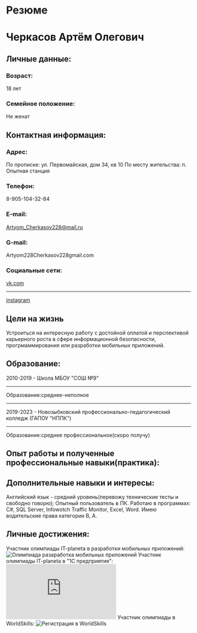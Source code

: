 # Резюме
# Черкасов Артём Олегович
## Личные данные: ##
### Возраст: ###
18 лет
### Семейное положение: ###
Не женат
## Контактная информация: ##
### Адрес: ###
По прописке: ул. Первомайская, дом 34, кв 10
По месту жительства: п. Опытная станция
### Телефон: ###
8-905-104-32-84
### E-mail: ###
Artyom_Cherkasov228@mail.ru
### G-mail: ###
Artyom228Cherkasov228gmail.com
### Социальные сети: ###
[vk.com](https://vk.com/id442778171)
***
[instagram](https://www.instagram.com/winston_xstale228/?hl=ru)
## Цели на жизнь ##
Устроиться на интересную работу с достойной оплатой и перспективой карьерного роста в сфере информационной безопасности, прогрмаммирования или разработки мобильных приложений.
## Образование: ##
2010-2019 - Школа МБОУ "СОШ №9"
***
Образование:среднее-неполное 
***
2019-2023 - Новозыбковский профессионально-педагогический колледж (ГАПОУ "НППК")
***
Образование:среднее профессиональное(скоро получу)
## Опыт работы и полученные профессиональные навыки(практика): ##

## Дополнительные навыки и интересы: ##
Английский язык - средний уровень(перевожу технические тесты и свободно говорю);
Опытный пользователь в ПК. Работаю в программах: С#, SQL Server, Infowotch Traffic Monitor, Excel, Word.
Имею водительские права категории В, А.
## Личные достижения: ##
Участник олимпиады IT-planeta в разработки мобильных приложений:
![Олимпиада разаработка мобильных приложений]()
Участник олимпиады IT-planeta в "1С предприятия":
![Олимпиада кап-1С.pdf](https://github.com/ArtimCherkasov/Summary/files/7574454/-1.pdf)
Участник олимпиады в WorldSkills:
![Регистрация в WorldSkills](https://user-images.githubusercontent.com/94596161/142724759-6a743cd6-7e3a-4e6c-bf77-0e85ced5bb7e.png)


